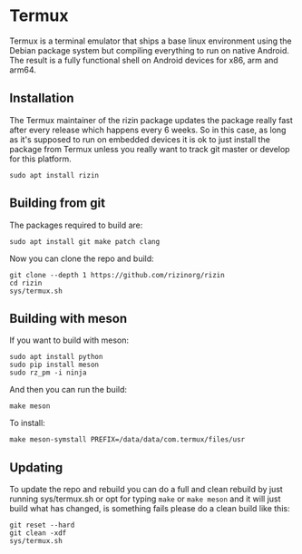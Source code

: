 Termux
======

Termux is a terminal emulator that ships a base linux environment using the Debian package system
but compiling everything to run on native Android. The result is a fully functional shell on
Android devices for x86, arm and arm64.

Installation
------------

The Termux maintainer of the rizin package updates the package really fast after every release
which happens every 6 weeks. So in this case, as long as it's supposed to run on embedded devices
it is ok to just install the package from Termux unless you really want to track git master or
develop for this platform.

	sudo apt install rizin

Building from git
-----------------

The packages required to build are:

	sudo apt install git make patch clang

Now you can clone the repo and build:

	git clone --depth 1 https://github.com/rizinorg/rizin
	cd rizin
	sys/termux.sh

Building with meson
-------------------

If you want to build with meson:

	sudo apt install python
	sudo pip install meson
	sudo rz_pm -i ninja

And then you can run the build:

	make meson

To install:

	make meson-symstall PREFIX=/data/data/com.termux/files/usr

Updating
--------

To update the repo and rebuild you can do a full and clean rebuild by just running sys/termux.sh
or opt for typing `make` or `make meson` and it will just build what has changed, is something
fails please do a clean build like this:

	git reset --hard
	git clean -xdf
	sys/termux.sh

